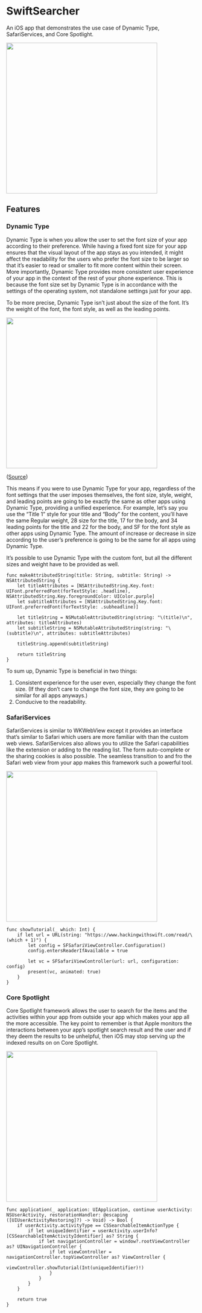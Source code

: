 # SwiftSearcher

An iOS app that demonstrates the use case of Dynamic Type, SafariServices, and Core Spotlight.

<img src="https://github.com/igibliss00/SwiftSearcher/blob/master/README_assets/2.png" width="400">

## Features

### Dynamic Type

Dynamic Type is when you allow the user to set the font size of your app according to their preference.  While having a fixed font size for your app ensures that the visual layout of the app stays as you intended, it might affect the readability for the users who prefer the font size to be larger so that it’s easier to read or smaller to fit more content within their screen.  More importantly, Dynamic Type provides more consistent user experience of your app in the context of the rest of your phone experience.  This is because the font size set by Dynamic Type is in accordance with the settings of the operating system, not standalone settings just for your app.

To be more precise, Dynamic Type isn’t just about the size of the font. It’s the weight of the font, the font style, as well as the leading points.

<img src="https://github.com/igibliss00/SwiftSearcher/blob/master/README_assets/1.png" width="400">

([Source](https://developer.apple.com/design/human-interface-guidelines/ios/visual-design/typography/))

This means if you were to use Dynamic Type for your app, regardless of the font settings that the user imposes themselves, the font size, style, weight, and leading points are going to be exactly the same as other apps using Dynamic Type, providing a unified experience.  For example, let’s say you use the “Title 1” style for your title and “Body” for the content, you’ll have the same Regular weight, 28 size for the title, 17 for the body, and 34 leading points for the title and 22 for the body, and SF for the font style as other apps using Dynamic Type.  The amount of increase or decrease in size according to the user’s preference is going to be the same for all apps using Dynamic Type. 

It’s possible to use Dynamic Type with the custom font, but all the different sizes and weight have to be provided as well.

```
func makeAttributedString(title: String, subtitle: String) -> NSAttributedString {
    let titleAttributes = [NSAttributedString.Key.font: UIFont.preferredFont(forTextStyle: .headline), NSAttributedString.Key.foregroundColor: UIColor.purple]
    let subtitleAttributes = [NSAttributedString.Key.font: UIFont.preferredFont(forTextStyle: .subheadline)]
    
    let titleString = NSMutableAttributedString(string: "\(title)\n", attributes: titleAttributes)
    let subtitleString = NSMutableAttributedString(string: "\(subtitle)\n", attributes: subtitleAttributes)
    
    titleString.append(subtitleString)
    
    return titleString
}
```

To sum up, Dynamic Type is beneficial in two things:

1. Consistent experience for the user even, especially they change the font size. (If they don’t care to change the font size, they are going to be similar for all apps anyways.)
2. Conducive to the readability.


### SafariServices

SafariServices is similar to WKWebView except it provides an interface that’s similar to Safari which users are more familiar with than the custom web views. SafariServices also allows you to utilize the Safari capabilities like the extension or adding to the reading list. The form auto-complete or the sharing cookies is also possible.  The seamless transition to and fro the Safari web view from your app makes this framework such a powerful tool.  

<img src="https://github.com/igibliss00/SwiftSearcher/blob/master/README_assets/3.png" width="400">

```
func showTutorial(_ which: Int) {
    if let url = URL(string: "https://www.hackingwithswift.com/read/\(which + 1)") {
        let config = SFSafariViewController.Configuration()
        config.entersReaderIfAvailable = true
        
        let vc = SFSafariViewController(url: url, configuration: config)
        present(vc, animated: true)
    }
}
```

### Core Spotlight

Core Spotlight framework allows the user to search for the items and the activities within your app from outside your app which makes your app all the more accessible.  The key point to remember is that Apple monitors the interactions between your app’s spotlight search result and the user and if they deem the results to be unhelpful, then iOS may stop serving up the indexed results on on Core Spotlight. 

<img src="https://github.com/igibliss00/SwiftSearcher/blob/master/README_assets/4.png" width="400">

```
func application(_ application: UIApplication, continue userActivity: NSUserActivity, restorationHandler: @escaping ([UIUserActivityRestoring]?) -> Void) -> Bool {
    if userActivity.activityType == CSSearchableItemActionType {
        if let uniqueIdentifier = userActivity.userInfo?[CSSearchableItemActivityIdentifier] as? String {
            if let navigationController = window?.rootViewController as? UINavigationController {
                if let viewController = navigationController.topViewController as? ViewController {
                    viewController.showTutorial(Int(uniqueIdentifier)!)
                }
            }
        }
    }

    return true
}
```
